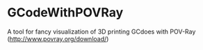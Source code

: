# GCodeWithPOVRay
A tool for fancy visualization of 3D printing GCdoes with POV-Ray (http://www.povray.org/download/)
